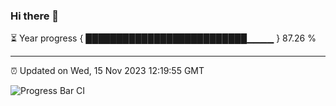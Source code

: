 ### Hi there 👋

⏳ Year progress { ██████████████████████████▁▁▁▁ } 87.26 %

---

⏰ Updated on Wed, 15 Nov 2023 12:19:55 GMT

![Progress Bar CI](https://github.com/liununu/liununu/workflows/Progress%20Bar%20CI/badge.svg)
